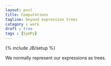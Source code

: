 ```yaml
---
layout: post
title: Computations
tagline: beyond expression trees
category : work 
draft : true
tags : [SymPy]
---
```

{% include JB/setup %}

We normally represent our expressions as trees. 

<object type="image/svg+xml" data="/images/add-mul-tree.svg"></object>
